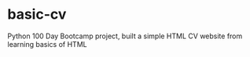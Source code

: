 # basic-cv
Python 100 Day Bootcamp project, built a simple HTML CV website from learning basics of HTML
